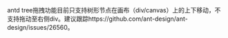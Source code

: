 antd tree拖拽功能目前只支持树形节点在画布（div/canvas）上的上下移动，不支持拖动至右侧div。建议跟踪https://github.com/ant-design/ant-design/issues/26560。
